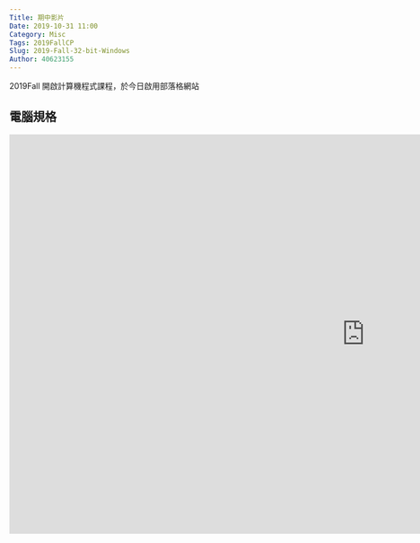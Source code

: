 ```yaml
---
Title: 期中影片
Date: 2019-10-31 11:00
Category: Misc
Tags: 2019FallCP
Slug: 2019-Fall-32-bit-Windows
Author: 40623155
---
```


2019Fall 開啟計算機程式課程，於今日啟用部落格網站

<!-- PELICAN_END_SUMMARY -->

電腦規格
----

<iframe width="1266" height="712" src="https://www.youtube.com/embed/Be3FjhY85_8" frameborder="0" allow="accelerometer; autoplay; encrypted-media; gyroscope; picture-in-picture" allowfullscreen></iframe>